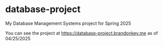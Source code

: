 # database-project
My Database Management Systems project for Spring 2025

You can see the project at https://database-project.brandonkey.me as of 04/25/2025
